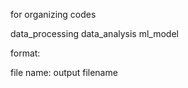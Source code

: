 for organizing codes


data_processing
data_analysis
ml_model


format:
  
file name: output filename
